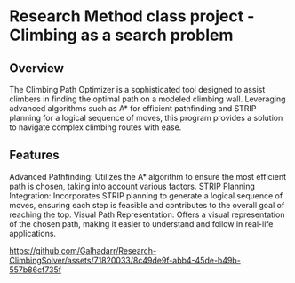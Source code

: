 # Research Method class project - Climbing as a search problem

## Overview
The Climbing Path Optimizer is a sophisticated tool designed to assist climbers in finding the optimal path on a modeled climbing wall. Leveraging advanced algorithms such as A* for efficient pathfinding and STRIP planning for a logical sequence of moves, this program provides a solution to navigate complex climbing routes with ease.

## Features
Advanced Pathfinding: Utilizes the A* algorithm to ensure the most efficient path is chosen, taking into account various factors.
STRIP Planning Integration: Incorporates STRIP planning to generate a logical sequence of moves, ensuring each step is feasible and contributes to the overall goal of reaching the top.
Visual Path Representation: Offers a visual representation of the chosen path, making it easier to understand and follow in real-life applications.


https://github.com/Galhadarr/Research-ClimbingSolver/assets/71820033/8c49de9f-abb4-45de-b49b-557b86cf735f

